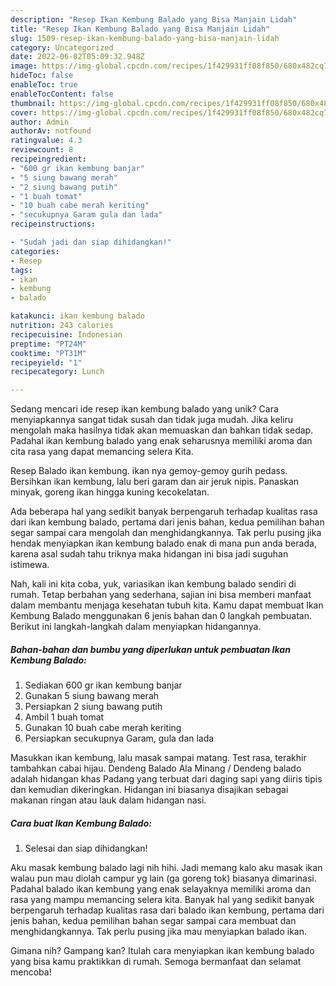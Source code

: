 ```yaml
---
description: "Resep Ikan Kembung Balado yang Bisa Manjain Lidah"
title: "Resep Ikan Kembung Balado yang Bisa Manjain Lidah"
slug: 1509-resep-ikan-kembung-balado-yang-bisa-manjain-lidah
category: Uncategorized
date: 2022-06-02T05:09:32.948Z
image: https://img-global.cpcdn.com/recipes/1f429931ff08f850/680x482cq70/ikan-kembung-balado-foto-resep-utama.jpg
hideToc: false
enableToc: true
enableTocContent: false
thumbnail: https://img-global.cpcdn.com/recipes/1f429931ff08f850/680x482cq70/ikan-kembung-balado-foto-resep-utama.jpg
cover: https://img-global.cpcdn.com/recipes/1f429931ff08f850/680x482cq70/ikan-kembung-balado-foto-resep-utama.jpg
author: Admin
authorAv: notfound
ratingvalue: 4.3
reviewcount: 8
recipeingredient:
- "600 gr ikan kembung banjar"
- "5 siung bawang merah"
- "2 siung bawang putih"
- "1 buah tomat"
- "10 buah cabe merah keriting"
- "secukupnya Garam gula dan lada"
recipeinstructions:

- "Sudah jadi dan siap dihidangkan!"
categories:
- Resep
tags:
- ikan
- kembung
- balado

katakunci: ikan kembung balado 
nutrition: 243 calories
recipecuisine: Indonesian
preptime: "PT24M"
cooktime: "PT31M"
recipeyield: "1"
recipecategory: Lunch

---
```





Sedang mencari ide resep ikan kembung balado yang unik? Cara menyiapkannya sangat tidak susah dan tidak juga mudah. Jika keliru mengolah maka hasilnya tidak akan memuaskan dan bahkan tidak sedap. Padahal ikan kembung balado yang enak seharusnya memiliki aroma dan cita rasa yang dapat memancing selera Kita.





Resep Balado ikan kembung. ikan nya gemoy-gemoy gurih pedass. Bersihkan ikan kembung, lalu beri garam dan air jeruk nipis. Panaskan minyak, goreng ikan hingga kuning kecokelatan.

Ada beberapa hal yang sedikit banyak berpengaruh terhadap kualitas rasa dari ikan kembung balado, pertama dari jenis bahan, kedua pemilihan bahan segar sampai cara mengolah dan menghidangkannya. Tak perlu pusing jika hendak menyiapkan ikan kembung balado enak di mana pun anda berada, karena asal sudah tahu triknya maka hidangan ini bisa jadi suguhan istimewa.






Nah, kali ini kita coba, yuk, variasikan ikan kembung balado sendiri di rumah. Tetap berbahan yang sederhana, sajian ini bisa memberi manfaat dalam membantu menjaga kesehatan tubuh kita. Kamu dapat membuat Ikan Kembung Balado menggunakan 6 jenis bahan dan 0 langkah pembuatan. Berikut ini langkah-langkah dalam menyiapkan hidangannya.

<!--inarticleads1-->

##### Bahan-bahan dan bumbu yang diperlukan untuk pembuatan Ikan Kembung Balado:

1. Sediakan 600 gr ikan kembung banjar
1. Gunakan 5 siung bawang merah
1. Persiapkan 2 siung bawang putih
1. Ambil 1 buah tomat
1. Gunakan 10 buah cabe merah keriting
1. Persiapkan secukupnya Garam, gula dan lada


Masukkan ikan kembung, lalu masak sampai matang. Test rasa, terakhir tambahkan cabai hijau. Dendeng Balado Ala Minang / Dendeng balado adalah hidangan khas Padang yang terbuat dari daging sapi yang diiris tipis dan kemudian dikeringkan. Hidangan ini biasanya disajikan sebagai makanan ringan atau lauk dalam hidangan nasi. 

<!--inarticleads2-->

##### Cara buat Ikan Kembung Balado:


1. Selesai dan siap dihidangkan!

Aku masak kembung balado lagi nih hihi. Jadi memang kalo aku masak ikan walau pun mau diolah campur yg lain (ga goreng tok) biasanya dimarinasi. Padahal balado ikan kembung yang enak selayaknya memiliki aroma dan rasa yang mampu memancing selera kita. Banyak hal yang sedikit banyak berpengaruh terhadap kualitas rasa dari balado ikan kembung, pertama dari jenis bahan, kedua pemilihan bahan segar sampai cara membuat dan menghidangkannya. Tak perlu pusing jika mau menyiapkan balado ikan. 

Gimana nih? Gampang kan? Itulah cara menyiapkan ikan kembung balado yang bisa kamu praktikkan di rumah. Semoga bermanfaat dan selamat mencoba!
